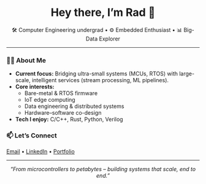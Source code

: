 <!-- Profile README -->

<h1 align="center">Hey there, I’m Rad 👋</h1>
<p align="center">
  🛠️ Computer Engineering undergrad • ⚙️ Embedded Enthusiast • 📊 Big-Data Explorer
</p>

---

### 👨‍💻 About Me
- **Current focus:** Bridging ultra-small systems (MCUs, RTOS) with large-scale, intelligent services (stream processing, ML pipelines).
- **Core interests:**  
  - Bare-metal & RTOS firmware  
  - IoT edge computing  
  - Data engineering & distributed systems  
  - Hardware–software co-design  
- **Tech I enjoy:** C/C++, Rust, Python, Verilog

### 📫 Let’s Connect
<a href="mailto:gpmerales@gmail.com">Email</a> • <a href="https://www.linkedin.com/in/radmerales">LinkedIn</a> • <a href="https://radmerales.github.io">Portfolio</a>

---

<p align="center">
  <em>“From microcontrollers to petabytes – building systems that scale, end to end.”</em>
</p>
